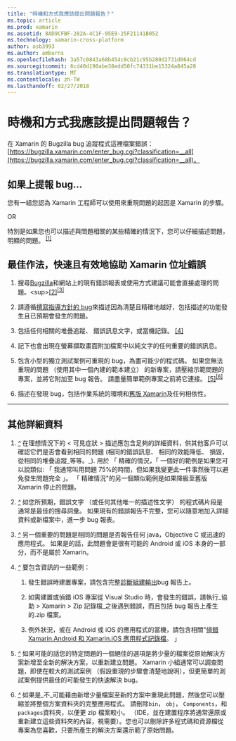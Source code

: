 ```yaml
---
title: "時機和方式我應該提出問題報告？"
ms.topic: article
ms.prod: xamarin
ms.assetid: 8AD9CFBF-282A-4C1F-95E9-25F21141B052
ms.technology: xamarin-cross-platform
author: asb3993
ms.author: amburns
ms.openlocfilehash: 3a57c0843a68b454c8cb21c95b280d2731d064cd
ms.sourcegitcommit: 6cd40d190abe38edd50fc74331be15324a845a28
ms.translationtype: MT
ms.contentlocale: zh-TW
ms.lasthandoff: 02/27/2018
---
```

# <a name="when-and-how-should-i-file-a-bug-report"></a>時機和方式我應該提出問題報告？


在 Xamarin 的 Bugzilla bug 追蹤程式這裡檔案錯誤： [https://bugzilla.xamarin.com/enter_bug.cgi?classification=__all](https://bugzilla.xamarin.com/enter_bug.cgi?classification=__all)。

## <a name="file-a-bug-if"></a>如果上提報 bug...


您有一組您認為 Xamarin 工程師可以使用來重現問題的起因是 Xamarin 的步驟。

OR

特別是如果您也可以描述與問題相關的某些精確的情況下，您可以仔細描述問題，明顯的問題。<sup> [[1]](#note-1)</sup>


## <a name="best-practices-to-help-xamarin-address-bugs-quickly-and-efficiently"></a>最佳作法，快速且有效地協助 Xamarin 位址錯誤


1. <a name="ref-1" />搜尋[Bugzilla](https://bugzilla.xamarin.com/query.cgi?format=specific&amp;bug_status=__all__)和網站上的現有錯誤報表或使用方式建議可能會直接處理的問題。<sup>[[2]](#note-2)</sup><sup>[[3]](#note-3)</sup>

1. <a name="ref-2" />請遵循[撰寫指導方針的 bug](https://bugzilla.xamarin.com/page.cgi?id=bug-writing.html)來描述因為清楚且精確地越好，包括描述的功能發生且已預期會發生的問題。

1. <a name="ref-3" />包括任何相關的堆疊追蹤、 錯誤訊息文字，或當機記錄。 <sup>[[4]](#note-4)</sup>

1. <a name="ref-4" />記下也會出現在螢幕擷取畫面附加檔案中以純文字的任何重要的錯誤訊息。

1. <a name="ref-5" />包含小型的獨立測試案例可重現的 bug，為盡可能少的程式碼。  如果您無法重現的問題 （使用其中一個內建的範本建立） 的新專案，請壓縮示範問題的專案，並將它附加至 bug 報告。  請盡量簡單範例專案之前將它連接。<sup> [[5]](#note-5)</sup><sup>[[6]](#note-6)</sup>

1. <a name="ref-6" />描述在發現 bug，包括作業系統的環境和[舊版 Xamarin](~/cross-platform/troubleshooting/questions/version-logs.md)及任何相依性。

---

## <a name="additional-details"></a>其他詳細資料

1. <a name="note-1" />[*^*](#ref-1) 在理想情況下的 < 可見症狀 > 描述應包含足夠的詳細資料，供其他客戶可以確認它們是否會看到相同的問題 (相同的錯誤訊息、 相同的效能降低、 損毀，從相同的堆疊追蹤_等等。_). 用於 「 精確的情況，「 一個好的範例是如果您可以說類似: 「 我通常叫用問題 75%的時間，但如果我變更此一件事然後可以避免發生問題完全 」。 「 精確情況"的另一個類似範例是如果降級至舊版 Xamarin 停止的問題。

1. <a name="note-2" />[*^*](#ref-2) 如您所預期，錯誤文字 （或任何其他唯一的描述性文字） 的程式碼片段是通常是最佳的搜尋詞彙。 如果現有的錯誤報告不完整，您可以隨意地加入詳細資料或新檔案中，進一步 bug 報表。

1. <a name="note-3" />[*^*](#ref-3) 另一個重要的問題是相同的問題是否報告任何 java，Objective C 或迅速的應用程式。 如果是的話，此問題會是很有可能的 Android 或 iOS 本身的一部分，而不是屬於 Xamarin。

1. <a name="note-4" />[*^*](#ref-4) 要包含資訊的一些範例：

    1. 發生錯誤時建置專案，請包含完整[診斷組建輸出](~/android/troubleshooting/troubleshooting.md#Diagnostic_MSBuild_Output)bug 報告上。
    
    1. 如需建置或偵錯 iOS 專案從 Visual Studio 時，會發生的錯誤，請執行_協助 > Xamarin > Zip 記錄檔_之後遇到錯誤，而且包括 bug 報告上產生的.zip 檔案。
    
    1. 例外狀況，或在 Android 或 iOS 的應用程式的當機，請包含相關"[偵錯 Xamarin.Android 和 Xamarin.iOS 應用程式記錄檔](~/cross-platform/troubleshooting/questions/version-logs.md#debug-logs-for-xamarin-apps)。 」

1. <a name="note-5" />[*^*](#ref-5) 如果可能的話您的特定問題的一個絕佳的選項是將少量的檔案從原始解決方案新增至全新的解決方案，以重新建立問題。 Xamarin 小組通常可以調查問題，即使在較大的測試案例 （假設重現的步驟會清楚地說明），但更簡單的測試案例提供最佳的可能發生的快速解決 bug。


1. <a name="note-6" />[*^*](#ref-6) 如果是_不_可能藉由新增少量檔案至新的方案中重現此問題，然後您可以壓縮並將整個方案資料夾的完整應用程式。 請刪除`bin`， `obj`， `Components`，和`packages`資料夾，以便更 zip 檔案較小。 （IDE，並在建置程序將通常還原或重新建立這些資料夾的內容，視需要）。您也可以刪除許多程式碼和資源檔從專案為您喜歡，只要所產生的解決方案還示範了原始問題。

